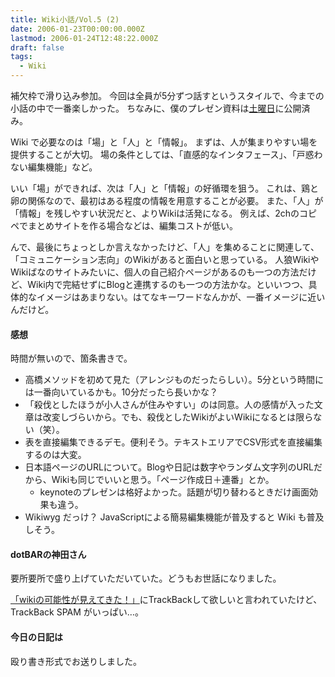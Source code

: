```yaml
---
title: Wiki小話/Vol.5 (2)
date: 2006-01-23T00:00:00.000Z
lastmod: 2006-01-24T12:48:22.000Z
draft: false
tags:
  - Wiki
---
```


補欠枠で滑り込み参加。 今回は全員が5分ずつ話すというスタイルで、今までの小話の中で一番楽しかった。 ちなみに、僕のプレゼン資料は[土曜日](/posts/20060121/p01)に公開済み。

Wiki で必要なのは「場」と「人」と「情報」。 まずは、人が集まりやすい場を提供することが大切。 場の条件としては、「直感的なインタフェース」、「戸惑わない編集機能」など。

いい「場」ができれば、次は「人」と「情報」の好循環を狙う。 これは、鶏と卵の関係なので、最初はある程度の情報を用意することが必要。 また、「人」が「情報」を残しやすい状況だと、よりWikiは活発になる。 例えば、2chのコピペでまとめサイトを作る場合などは、編集コストが低い。

んで、最後にちょっとしか言えなかったけど、「人」を集めることに関連して、「コミュニケーション志向」のWikiがあると面白いと思っている。 人狼WikiやWikiばなのサイトみたいに、個人の自己紹介ページがあるのも一つの方法だけど、Wiki内で完結せずにBlogと連携するのも一つの方法かな。といいつつ、具体的なイメージはあまりない。はてなキーワードなんかが、一番イメージに近いんだけど。

#### 感想

時間が無いので、箇条書きで。

- 高橋メソッドを初めて見た（アレンジものだったらしい）。5分という時間には一番向いているかも。10分だったら長いかな？
- 「殺伐としたほうが小人さんが住みやすい」のは同意。人の感情が入った文章は改変しづらいから。でも、殺伐としたWikiがよいWikiになるとは限らない（笑）。
- 表を直接編集できるデモ。便利そう。テキストエリアでCSV形式を直接編集するのは大変。
- 日本語ページのURLについて。Blogや日記は数字やランダム文字列のURLだから、Wikiも同じでいいと思う。「ページ作成日＋連番」とか。
  - keynoteのプレゼンは格好よかった。話題が切り替わるときだけ画面効果も違う。
- Wikiwyg だっけ？ JavaScriptによる簡易編集機能が普及すると Wiki も普及しそう。

#### dotBARの神田さん

要所要所で盛り上げていただいていた。どうもお世話になりました。

[「wikiの可能性が見えてきた！」](http://knn.typepad.com/knn/2006/01/wiki.html)にTrackBackして欲しいと言われていたけど、TrackBack SPAM がいっぱい…。

#### 今日の日記は

殴り書き形式でお送りしました。
